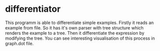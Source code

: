 # differentiator

This programm is able to differentiate simple examples. 
Firstly it reads an example from file. So it has it's own parser with tree structure which renders the example to a tree. 
Then it differentiate the expression by modifying the tree. You can see interesting visualisation of this process in graph.dot file.
